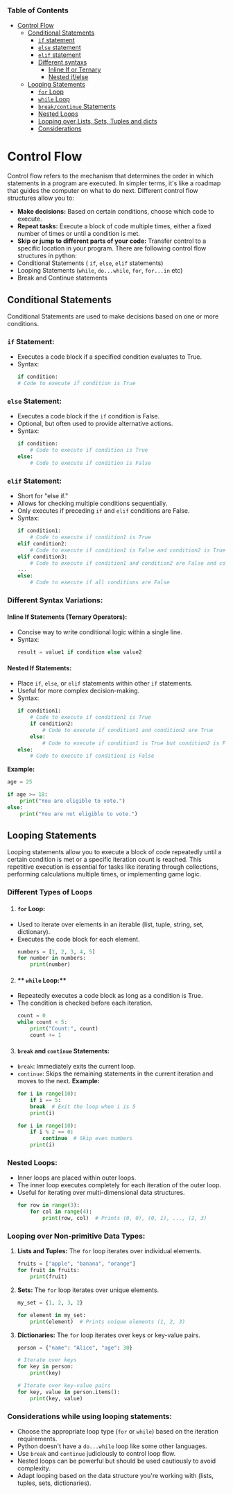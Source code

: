 ### Table of Contents
- [Control Flow](#control-flow)
    - [Conditional Statements](#conditional-statements)
        - [`if` statement](#if-statement)
        - [`else` statement](#else-statement)
        - [`elif` statement](#elif-statement)
        - [Different syntaxs](#different-syntax-variations)
            - [Inline If or Ternary](#inline-if-statements-ternary-operators)
            - [Nested if/else](#nested-if-statements)
    - [Looping Statements](#looping-statements)
        - [`for` Loop](#for-loop)
        - [`while` Loop](#while-loop)
        - [`break/continue` Statements](#break-and-continue-statements)
        - [Nested Loops](#nested-loops)
        - [Looping over Lists, Sets, Tuples and dicts](#looping-over-non-primitive-data-types)
        - [Considerations](#considerations-while-using-looping-statements)
    
# Control Flow
Control flow refers to the mechanism that determines the order in which statements in a program are executed. In simpler terms, it's like a roadmap that guides the computer on what to do next. Different control flow structures allow you to:

-   **Make decisions:** Based on certain conditions, choose which code to execute.
-   **Repeat tasks:** Execute a block of code multiple times, either a fixed number of times or until a condition is met.
-   **Skip or jump to different parts of your code:** Transfer control to a specific location in your program.
There are following control flow structures in python:
- Conditional Statements ( `if`, `else`, `elif` statements)
- Looping Statements (`while`, `do...while`, `for`, `for...in` etc)
- Break and Continue statements

## Conditional Statements
Conditional Statements are used to make decisions based on one or more conditions. 
### **`if` Statement:**

-   Executes a code block if a specified condition evaluates to True.
-   Syntax:
	```python
	if condition:
    # Code to execute if condition is True
	```

### **`else` Statement:**
-   Executes a code block if the `if` condition is False.
-   Optional, but often used to provide alternative actions.
-   Syntax:
	```python
	if condition:
	    # Code to execute if condition is True
	else:
	    # Code to execute if condition is False
	```

### **`elif` Statement:**

-   Short for "else if."
-   Allows for checking multiple conditions sequentially.
-   Only executes if preceding `if` and `elif` conditions are False.
-   Syntax:
	```python
	if condition1:
	    # Code to execute if condition1 is True
	elif condition2:
	    # Code to execute if condition1 is False and condition2 is True
	elif condition3:
	    # Code to execute if condition1 and condition2 are False and condition3 is True
	...
	else:
	    # Code to execute if all conditions are False
	```

### **Different Syntax Variations:**

#### **Inline If Statements (Ternary Operators):**

-   Concise way to write conditional logic within a single line.
-   Syntax:
	```python
	result = value1 if condition else value2
	```

#### **Nested If Statements:**

-   Place `if`,  `else`, or `elif` statements within other `if` statements.
-   Useful for more complex decision-making.
-   Syntax:
	```python
	if condition1:
	    # Code to execute if condition1 is True
	    if condition2:
	        # Code to execute if condition1 and condition2 are True
	    else:
	        # Code to execute if condition1 is True but condition2 is False
	else:
	    # Code to execute if condition1 is False

	```

**Example:**
```python
age = 25

if age >= 18:
    print("You are eligible to vote.")
else:
    print("You are not eligible to vote.")
```
## Looping Statements
Looping statements allow you to execute a block of code repeatedly until a certain condition is met or a specific iteration count is reached. This repetitive execution is essential for tasks like iterating through collections, performing calculations multiple times, or implementing game logic.

### **Different Types of Loops**

1. #### **`for` Loop:**

-   Used to iterate over elements in an iterable (list, tuple, string, set, dictionary).
-   Executes the code block for each element.
	```python
	numbers = [1, 2, 3, 4, 5]
	for number in numbers:
	    print(number)
	```

2. #### ** `while` Loop:**

-   Repeatedly executes a code block as long as a condition is True.
-   The condition is checked before each iteration.
	```python
	count = 0
	while count < 5:
	    print("Count:", count)
	    count += 1

	```

3. #### **`break` and `continue` Statements:**
-   `break`: Immediately exits the current loop.
-   `continue`: Skips the remaining statements in the current iteration and moves to the next.
**Example:**
	```python
	for i in range(10):
	    if i == 5:
	    break  # Exit the loop when i is 5
	    print(i)

	for i in range(10):
	    if i % 2 == 0:
	        continue  # Skip even numbers
	    print(i)
	```
### **Nested Loops:**

-   Inner loops are placed within outer loops.
-   The inner loop executes completely for each iteration of the outer loop.
-   Useful for iterating over multi-dimensional data structures.
	```python
	for row in range(3):
	    for col in range(4):
	        print(row, col)  # Prints (0, 0), (0, 1), ..., (2, 3)
	```

### **Looping over Non-primitive Data Types:**

1. **Lists and Tuples:**
    The  `for`  loop iterates over individual elements.
    ```python
    fruits = ["apple", "banana", "orange"]
    for fruit in fruits:
        print(fruit)
    ```
    
2. **Sets:**
    The  `for`  loop iterates over unique elements.
    ```python
    my_set = {1, 2, 3, 2}
    
    for element in my_set:
        print(element)  # Prints unique elements (1, 2, 3)
    
    ```
    
3. **Dictionaries:**
    The  `for`  loop iterates over keys or key-value pairs.
    ```python
    person = {"name": "Alice", "age": 30}
    
    # Iterate over keys
    for key in person:
        print(key)
    
    # Iterate over key-value pairs
    for key, value in person.items():
        print(key, value) 
    ```

### **Considerations while using looping statements:**
-   Choose the appropriate loop type (`for`  or  `while`) based on the iteration requirements.
-    Python doesn't have a `do...while` loop like some other languages.
-   Use  `break`  and  `continue`  judiciously to control loop flow.
-   Nested loops can be powerful but should be used cautiously to avoid complexity.
-   Adapt looping based on the data structure you're working with (lists, tuples, sets, dictionaries).